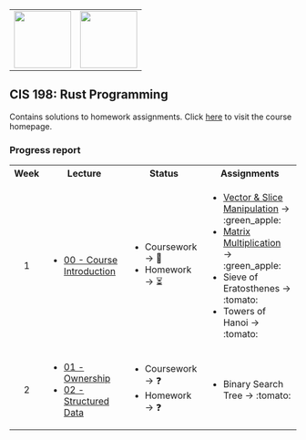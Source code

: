 <table>
  <tr>
    <td><img height="100" src="https://logonoid.com/images/university-of-pennsylvania-logo.png"></td>
    <td><img height="100" src="https://upload.wikimedia.org/wikipedia/commons/thumb/d/d5/Rust_programming_language_black_logo.svg/1024px-Rust_programming_language_black_logo.svg.png"></td>
  </tr>
</table>

## CIS 198: Rust Programming

Contains solutions to homework assignments. Click [here](https://dhole.github.io/rust-slides/schedule/) to visit the course homepage.


### Progress report

<table>
  <tbody>
    <tr>
      <th>Week</th>
      <th>Lecture</th>
      <th align="center">Status</th>
      <th align="center">Assignments</th>
    </tr>
    <tr>
      <td align="center">1</td>
      <td>
        <ul>
          <li>
            <a href="https://dhole.github.io/rust-slides/00">00 - Course Introduction</a>
          </li>
        </ul>
      </td>
      <td>
        <ul>
          <li>
            Coursework → 💯
          </li>
          <li>
            Homework → ⏳
          </li>
        </ul>
      </td>
      <td>
        <ul>
          <li><a href="hw01/src/problem1.rs">Vector & Slice Manipulation</a> → :green_apple: </li>
          <li><a href="hw01/src/problem2.rs">Matrix Multiplication</a> → :green_apple:</li>
          <li>Sieve of Eratosthenes → :tomato: </li>
          <li>Towers of Hanoi → :tomato: </li>
        </ul>
      </td>
    </tr>
    <tr>
      <td align="center">2</td>
      <td>
        <ul>
          <li>
            <a href="https://dhole.github.io/rust-slides/01">01 - Ownership</a>
          </li>
          <li>
            <a href="https://dhole.github.io/rust-slides/02">02 - Structured Data</a>
          </li>
        </ul>
      </td>
      <td>
        <ul>
          <li>
            Coursework → ❓
          </li>
          <li>
            Homework → ❓
          </li>
        </ul>
      </td>
      <td>
        <ul>
          <li>Binary Search Tree → :tomato: </li>
        </ul>
      </td>
    </tr>
  </tbody>
</table>
